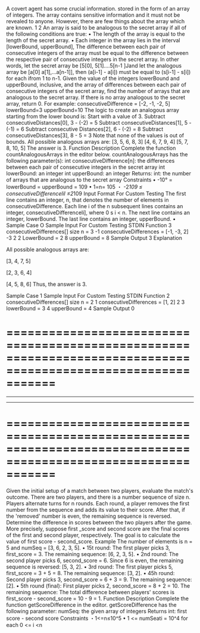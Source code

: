 A covert agent has some crucial information. stored in the form of an array of integers. The array contains sensitive information and it must not be revealed to anyone. However, there are few things about the array which are known.
1
2
An array is said to be analogous to the secret array if all of the following conditions are true:
• The length of the array is equal to the length of the secret array.
• Each integer in the array lies in the interval [lowerBound, upperBound],
The difference between each pair of consecutive integers of the array must be equal to the difference between the respective pair of consecutive integers in the secret array. In other words, let the secret array be [5[0], 5[1]....5[n-1 ]Jand let the analogous array be [a[0] a[1],...a[n-1]], then (a[i-1] - a[i]) must be equal to (s[i-1] - s[i]) for each ifrom 1 to n-1.
Given the value of the integers lowerBound and upperBound, inclusive, and the array of differences between each pair of consecutive integers of the secret array, find the number of arrays that are analogous to the secret array. If there is no array analogous to the secret array, return 0.
For example:
consecutiveDifference = [-2, -1, -2, 5]
lowerBound=3
upperBound=10
The logic to create an analogous array starting from the lower
bound is:
Start with a value of 3.
Subtract consecutiveDistances[0], 3 - (-2) = 5
Subtract consecutiveDistances[1], 5 - (-1) = 6
Subtract consecutive Distances[2], 6 - (-2) = 8
Subtract consecutiveDistances[3], 8 - 5 = 3
Note that none of the values is out of bounds. All possible analogous arrays are:
[3, 5, 6, 8, 3]
[4, 6, 7, 9, 4]
[5, 7, 8, 10, 5]
The answer is 3.
Function Description
Complete the function countAnalogousArrays in the editor below.
countAnalogousArrays has the following parameter(s): int consecutiveDifference[n]: the differences between each pair of consecutive integers in the secret array int lowerBound: an integer int upperBound: an integer
Returns:
int: the number of arrays that are analogous to the secret array
Constraints
• -10° = lowerBound = upperBound = 109
• 1=n= 105
・ -2*109 ≤ consecutiveDifferencelil ≤2*109
Input Format For Custom Testing
The first line contains an integer, n, that denotes the number of elements in consecutiveDifference.
Each line i of the n subsequent lines contains an integer, consecutiveDifferenceli], where 0 s i < n.
The next line contains an integer, lowerBound.
The last line contains an integer, upperBound.
• Sample Case O
Sample Input For Custom Testing
STDIN   Function
3       consecutiveDifferences[] size n = 3
-1      consecutiveDifferences = [-1, -3, 2]
-3
2
2       LowerBound = 2
8       upperBound = 8
Sample Output
3
Explanation

All possible analogous arrays are:

[3, 4, 7, 5]

[2, 3, 6, 4]

[4, 5, 8, 6]
Thus, the answer is 3.

Sample Case 1
Sample Input For Custom Testing
STDIN   Function
2       consecutiveDifferences[] size n = 2
1       consecutiveDifferences = [1, 2]
2
3       lowerBound = 3
4       upperBound = 4
Sample Output
0

===============================================================================================================
===============================================================================================================
***************************************************************************************************************
***************************************************************************************************************
===============================================================================================================
===============================================================================================================


Given the initial setup of a match between two players, evaluate the match's outcome.
There are two players, and there is a number sequence of size n.
Players alternate turns for n rounds. Each round, a player removes the first number from the sequence and adds its value to their score.
After that, if the 'removed' number is even, the remaining sequence is reversed.
Determine the difference in scores between the two players after the game.
More precisely, suppose first _score and second score are the final scores of the first and second player, respectively. The goal is to calculate the value of first score - second_score.
Example
The number of elements is n = 5 and numSeq = [3, 6, 2, 3, 5].
• 15t round: The first player picks 3, first_score = 3. The remaining sequence: [6, 2, 3, 5].
• 2nd round: The second player picks 6, second_score = 6. Since 6 is even, the remaining sequence is reversed: [5, 3, 2].
• 3rd round: The first player picks 5, first_score = 3 + 5 = 8. The remaining sequence: [3, 2].
• 45h round: Second player picks 3, second_score = 6 + 3 = 9. The remaining sequence: [2].
• 5th round (final): First player picks 2, second_score = 8 + 2 = 10. The remaining sequence: 
The total difference between players' scores is first_score -
second_score = 10 - 9 = 1.
Function Description
Complete the function getScoreDifference in the editor.
getScoreDifference has the following parameter:
numSeq: the given array of integers
Returns
int: first score - second score
Constraints
・1<=n≤10^5
• 1  <= numSeati = 10^4 for each 0 <= i <n
